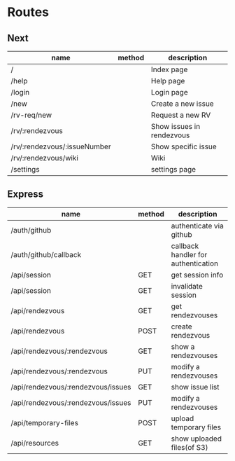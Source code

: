# Routes

## Next

name                         | method | description
---------------------------- | ------ | -------------------------
/                            |        | Index page
/help                        |        | Help page
/login                       |        | Login page
/new                         |        | Create a new issue
/rv-req/new                  |        | Request a new RV
/rv/:rendezvous              |        | Show issues in rendezvous
/rv/:rendezvous/:issueNumber |        | Show specific issue
/rv/:rendezvous/wiki         |        | Wiki
/settings                    |        | settings page

## Express

name                               | method | description
---------------------------------- | ------ | -----------------------------------
/auth/github                       |        | authenticate via github
/auth/github/callback              |        | callback handler for authentication
/api/session                       | GET    | get session info
/api/session                       | GET    | invalidate session
/api/rendezvous                    | GET    | get rendezvouses
/api/rendezvous                    | POST   | create rendezvous
/api/rendezvous/:rendezvous        | GET    | show a rendezvouses
/api/rendezvous/:rendezvous        | PUT    | modify a rendezvouses
/api/rendezvous/:rendezvous/issues | GET    | show issue list
/api/rendezvous/:rendezvous/issues | PUT    | modify a rendezvouses
/api/temporary-files               | POST   | upload temporary files
/api/resources                     | GET    | show uploaded files(of S3)
